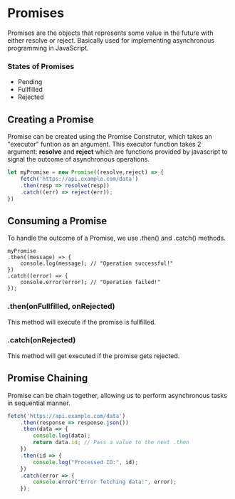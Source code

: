 # Promises
Promises are the objects that represents some value in the future with either resolve or reject. Basically used for implementing asynchronous programming in JavaScript.
### States of Promises
- Pending
- Fullfilled
- Rejected

## Creating a Promise
Promise can be created using the Promise Construtor, which takes an "executor" funtion as an argument. This executor function takes 2 argument: <b>resolve</b> and <b>reject</b> which are functions provided by javascript to signal the outcome of asynchronous operations.
```js
let myPromise = new Promise((resolve,reject) => {
    fetch('https://api.example.com/data')
    .then(resp => resolve(resp))
    .catch((err) => reject(err));
})
```

## Consuming a Promise
To handle the outcome of a Promise, we use .then() and .catch() methods.

    myPromise
    .then((message) => {
        console.log(message); // "Operation successful!"
    })
    .catch((error) => {
        console.error(error); // "Operation failed!"
    });

### .then(onFullfilled, onRejected)
This method will execute if the promise is fullfilled.
### .catch(onRejected)
This method will get executed if the promise gets rejected.


## Promise Chaining
Promise can be chain together, allowing us to perform asynchronous tasks in sequential manner.
```js
fetch('https://api.example.com/data')
    .then(response => response.json())
    .then(data => {
        console.log(data);
        return data.id; // Pass a value to the next .then
    })
    .then(id => {
        console.log("Processed ID:", id);
    })
    .catch(error => {
        console.error("Error fetching data:", error);
    });
```